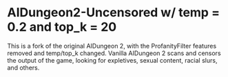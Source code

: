 # AIDungeon2-Uncensored w/ temp = 0.2 and top_k = 20

This is a fork of the original AIDungeon 2, with the ProfanityFilter features removed and temp/top_k changed. Vanilla AIDungeon 2 scans and censors the output of the game, looking for expletives, sexual content, racial slurs, and others.
